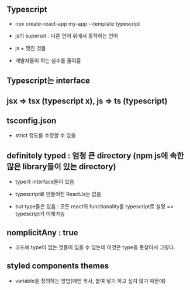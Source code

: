 ## Typescript

- npx create-react-app my-app --template typescript

- js의 superset : 다른 언어 위에서 동작하는 언어

- js + 멋진 것들

- 개발자들이 하는 실수를 줄여줌



## Typescript는 interface



## jsx => tsx (typescript x), js => ts (typescript)



## tsconfig.json

- strict 정도를 수정할 수 있음



## definitely typed : 엄청 큰 directory (npm js에 속한 많은 library들이 있는 directory)

- type과 interface들이 있음

- typescript로 만들어진 ReactJs는 없음

- but type들은 있음 : 모든 react의 functionality를 typescript로 설명 => typescript가 이해가능



## nomplicitAny : true

- 코드에 type이 없는 것들이 있을 수 있는데 이것은 type을 못찾아서 그렇다.



## styled components themes

- variable을 정의하는 방법(매번 복사, 붙여 넣기 하고 싶지 않기 때문에)